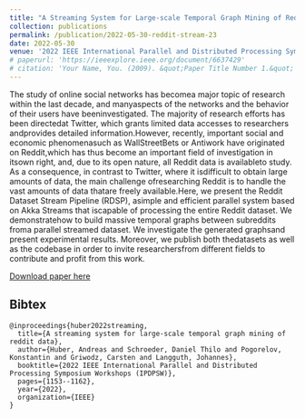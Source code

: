 ```yaml
---
title: "A Streaming System for Large-scale Temporal Graph Mining of Reddit Data"
collection: publications
permalink: /publication/2022-05-30-reddit-stream-23
date: 2022-05-30
venue: '2022 IEEE International Parallel and Distributed Processing Symposium Workshops (IPDPSW)'
# paperurl: 'https://ieeexplore.ieee.org/document/6637429'
# citation: 'Your Name, You. (2009). &quot;Paper Title Number 1.&quot; <i>Journal 1</i>. 1(1).'
---
```

The study of online social networks has becomea major topic of research within the last decade, and manyaspects of the networks and the behavior of their users have beeninvestigated. The majority of research efforts has been directedat Twitter, which grants limited data accesses to researchers andprovides detailed information.However, recently, important social and economic phenomenasuch as WallStreetBets or Antiwork have originated on Reddit,which has thus become an important field of investigation in itsown right, and, due to its open nature, all Reddit data is availableto study. As a consequence, in contrast to Twitter, where it isdifficult to obtain large amounts of data, the main challenge ofresearching Reddit is to handle the vast amounts of data thatare freely available.Here, we present the Reddit Dataset Stream Pipeline (RDSP), asimple and efficient parallel system based on Akka Streams that iscapable of processing the entire Reddit dataset. We demonstratehow to build massive temporal graphs between subreddits froma parallel streamed dataset. We investigate the generated graphsand present experimental results. Moreover, we publish both thedatasets as well as the codebase in order to invite researchersfrom different fields to contribute and profit from this work. 

[Download paper here](https://www.researchgate.net/publication/362502944_A_Streaming_System_for_Large-scale_Temporal_Graph_Mining_of_Reddit_Data)

## Bibtex

```
@inproceedings{huber2022streaming,
  title={A streaming system for large-scale temporal graph mining of reddit data},
  author={Huber, Andreas and Schroeder, Daniel Thilo and Pogorelov, Konstantin and Griwodz, Carsten and Langguth, Johannes},
  booktitle={2022 IEEE International Parallel and Distributed Processing Symposium Workshops (IPDPSW)},
  pages={1153--1162},
  year={2022},
  organization={IEEE}
}
```